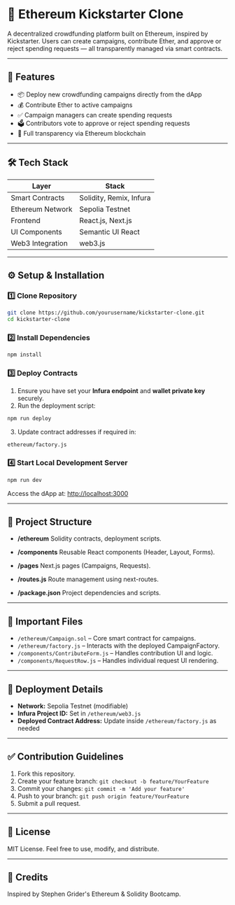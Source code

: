 # 🚀 Ethereum Kickstarter Clone

A decentralized crowdfunding platform built on Ethereum, inspired by Kickstarter. Users can create campaigns, contribute Ether, and approve or reject spending requests — all transparently managed via smart contracts.

---

## 📖 Features

* 📦 Deploy new crowdfunding campaigns directly from the dApp
* 💰 Contribute Ether to active campaigns
* ✅ Campaign managers can create spending requests
* 🗳️ Contributors vote to approve or reject spending requests
* 🔐 Full transparency via Ethereum blockchain

---

## 🛠️ Tech Stack

| Layer            | Stack                   |
| ---------------- | ----------------------- |
| Smart Contracts  | Solidity, Remix, Infura |
| Ethereum Network | Sepolia Testnet         |
| Frontend         | React.js, Next.js       |
| UI Components    | Semantic UI React       |
| Web3 Integration | web3.js                 |

---

## ⚙️ Setup & Installation

### 1️⃣ Clone Repository

```bash
git clone https://github.com/yourusername/kickstarter-clone.git
cd kickstarter-clone
```

### 2️⃣ Install Dependencies

```bash
npm install
```

### 3️⃣ Deploy Contracts

1. Ensure you have set your **Infura endpoint** and **wallet private key** securely.
2. Run the deployment script:

```bash
npm run deploy
```

3. Update contract addresses if required in:

```
ethereum/factory.js
```

### 4️⃣ Start Local Development Server

```bash
npm run dev
```

Access the dApp at:
[http://localhost:3000](http://localhost:3000)

---

## 📂 Project Structure

* **/ethereum**
  Solidity contracts, deployment scripts.

* **/components**
  Reusable React components (Header, Layout, Forms).

* **/pages**
  Next.js pages (Campaigns, Requests).

* **/routes.js**
  Route management using next-routes.

* **/package.json**
  Project dependencies and scripts.

---

## 📌 Important Files

* `/ethereum/Campaign.sol` – Core smart contract for campaigns.
* `/ethereum/factory.js` – Interacts with the deployed CampaignFactory.
* `/components/ContributeForm.js` – Handles contribution UI and logic.
* `/components/RequestRow.js` – Handles individual request UI rendering.

---

## 🔐 Deployment Details

* **Network:** Sepolia Testnet (modifiable)
* **Infura Project ID:** Set in `/ethereum/web3.js`
* **Deployed Contract Address:** Update inside `/ethereum/factory.js` as needed

---

## ✅ Contribution Guidelines

1. Fork this repository.
2. Create your feature branch:
   `git checkout -b feature/YourFeature`
3. Commit your changes:
   `git commit -m 'Add your feature'`
4. Push to your branch:
   `git push origin feature/YourFeature`
5. Submit a pull request.

---

## 📄 License

MIT License. Feel free to use, modify, and distribute.

---

## 📢 Credits

Inspired by Stephen Grider's Ethereum & Solidity Bootcamp.
